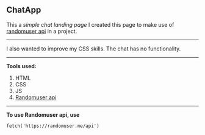 ## ChatApp

This a _simple chat landing page_ I created this page to make use of [randomuser api](https://randomuser.me "randomuser.me") in a project.

---

I also wanted to improve my CSS skills. The chat has no functionality.

---

**Tools used:**

1. HTML
1. CSS
1. JS
1. [Randomuser api](https://randomuser.me "randomuser.me")

---

**To use Randomuser api, use**

```
fetch('https://randomuser.me/api')
```
